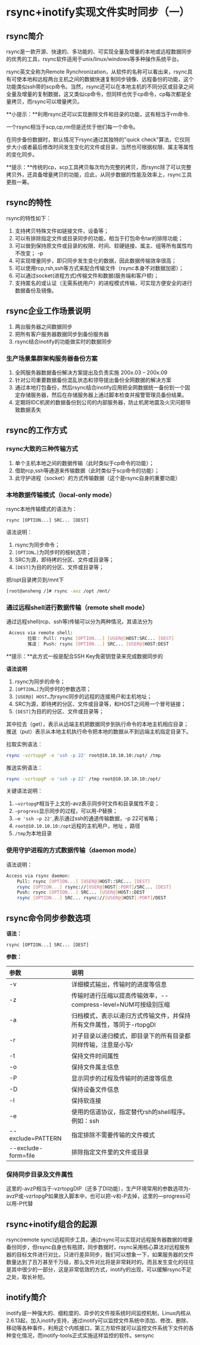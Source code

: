 # rsync+inotify实现文件实时同步（一）

## rsync简介

rsync是一款开源、快速的、多功能的、可实现全量及增量的本地或远程数据同步的优秀的工具，rsync软件适用于unix/linux/windows等多种操作系统平台。

rsync英文全称为Remote Rynchronization，从软件的名称可以看出来，rsync具有可使本地和远程两台主机之间的数据快速复制同步镜像、远程备份的功能，这个功能类似ssh带的scp命令。当然，rsync还可以在本地主机的不同分区或目录之间全量及增量的复制数据，这又类似cp命令，但同样也优于cp命令，cp每次都是全量拷贝，而rsync可以增量拷贝。

**小提示：**利用rsync还可以实现删除文件和目录的功能，这有相当于rm命令.

一个rsync相当于scp,cp,rm但是还优于他们每一个命令。

在同步备份数据时，默认情况下rsync通过其独特的"quick check"算法，它仅同步大小或者最后修改时间发生变化的文件或目录，当然也可根据权限、属主等属性的变化同步。

**提示：**传统的cp，scp工具拷贝每次均为完整的拷贝，而rsync除了可以完整拷贝外，还具备增量拷贝的功能，应此，从同步数据的性能及效率上，rsync工具更胜一筹。

## rsync的特性

rsync的特性如下：

1. 支持拷贝特殊文件如链接文件，设备等；
2. 可以有排除指定文件或目录同步的功能，相当于打包命令tar的排除功能；
3. 可以做到保持原文件或目录的权限、时间、软硬链接、属主、组等所有属性均不改变； -p
4. 可实现增量同步，即只同步发生变化的数据，因此数据传输效率很高；
5. 可以使用rcp,rsh,ssh等方式来配合传输文件（rsync本身不对数据加密）；
6. 可以通过socket(进程方式)传输文件和数据(服务端和客户顿)；
7. 支持匿名的或认证（无需系统用户）的进程模式传输，可实现方便安全的进行数据备份及镜像。

## rsync企业工作场景说明

1. 两台服务器之间数据同步
2. 把所有客户服务器数据同步到备份服务器
3. rsync结合inotify的功能做实时的数据同步

### 生产场景集群架构服务器备份方案

1. 全网服务器数据备份解决方案提出及负责实施 200x.03 – 200x.09
2. 针对公司重要数据备份混乱状态和领导提出备份全网数据的解决方案
3. 通过本地打包备份，然后rsync结合inotify应用把全网数据统一备份到一个固定存储服务器，然后在存储服务器上通过脚本检查并报警管理员备份结果。
4. 定期将IDC机房的数据备份到公司的内部服务器，防止机房地震及火灾问题导致数据丢失


## rsync的工作方式

### rsync大致的三种传输方式

1. 单个主机本地之间的数据传输（此时类似于cp命令的功能）；
2. 借助rcp,ssh等通道来传输数据（此时类似于scp命令的功能）；
3. 此守护进程（socket）的方式传输数据（这个是rsync自身的重要功能）

### 本地数据传输模式（local-only mode）

rsync本地传输模式的语法为：

    rsync [OPTION...] SRC... [DEST]

语法说明：

1. rsync为同步命令；
2. `[OPTION…]`为同步时的桉树选项；
3. SRC为源，即待拷的分区、文件或目录等；
4. `[DEST]`为目的的分区、文件或目录等；


把/opt目录拷贝到/mnt下

```bash
[root@ansheng /]# rsync -avz /opt /mnt/
```

### 通过远程shell进行数据传输（remote shell mode）

通过远程shell(rcp、ssh等)传输可以分为两种情况，其语法分为

```bash
 Access via remote shell:
        拉取： Pull: rsync [OPTION...] [USER@]HOST:SRC... [DEST]
        推送： Push: rsync [OPTION...] SRC... [USER@]HOST:DEST
```

**提示：**此方式一般是配合SSH Key免密钥登录来完成数据同步的

**语法说明**

1. rsync为同步的命令；
2. `[OPTION…]`为同步时的参数选项；
3. `[USER@] HOST…`为rsync同步的远程的连接用户和主机地址；
4. SRC为源，即待拷的分区、文件或目录等，和HOST之间用一个冒号链接；
5. `[DEST]`为目的的分区、文件或目录等；

其中拉去（get），表示从远端主机把数据同步到执行命令的本地主机相应目录；推送（put）表示从本地主机执行命令把本地的数据从不到远端主机指定目录下。

拉取实例语法：

```bash
rsync -vzrtopgP -e 'ssh -p 22' root@10.10.10.10:/opt/ /tmp
```

推送实例语法：

```bash
rsync -vzrtopgP -e 'ssh -p 22' /tmp root@10.10.10.10:/opt/
```
关键语法说明：

1. `–vzrtopgP`相当于上文的-avz表示同步时文件和目录属性不变；
2. `–progress`显示同步的过程，可以用-P替换；
3. `–e 'ssh –p 22'`,表示通过ssh的通道传输数据，-p 22可省略；
4. `root@10.10.10.10:/opt`远程的主机用户，地址 ，路径
5. `/tmp`为本地目录

### 使用守护进程的方式数据传输（daemon mode）


语法说明：

```bash
Access via rsync daemon:
	Pull: rsync [OPTION...] [USER@]HOST::SRC... [DEST]
	rsync [OPTION...] rsync://[USER@]HOST[:PORT]/SRC... [DEST]
	Push: rsync [OPTION...] SRC... [USER@]HOST::DEST
	rsync [OPTION...] SRC... rsync://[USER@]HOST[:PORT]/DEST
```

## rsync命令同步参数选项

**语法：**

 `rsync [OPTION...] SRC... [DEST]`

**参数：**

|参数|说明|
|:--|:--|
|-v|详细模式输出，传输时的进度等信息|
|-z|传输时进行压缩以提高传输效率，--compress-level=NUM可按级别压缩|
|-a|归档模式，表示以递归方式传输文件，并保持所有文件属性，等同于-rtopgDl|
|-r|对子目录以递归模式，即目录下的所有目录都同样传输，注意是小写r|
|-t|保持文件时间属性|
|-o|保持文件属主信息|
|-P|显示同步的过程及传输时的进度等信息|
|-D|保持设备文件信息|
|-l|保持软连接|
|-e|使用的信道协议，指定替代rsh的shell程序。例如：ssh|
|--exclude=PATTERN|指定排除不需要传输的文件模式|
|--exclude-form=file|排除指定文件里的文件或目录|

### 保持同步目录及文件属性

这里的-avzP相当于-vzrtopgDIP（还多了DI功能），生产环境常用的参数选项为-avzP或-vzrtopgP如果放入脚本中，也可以把-v和-P去掉，这里的—progress可以用-P代替

## rsync+inotify组合的起源

rsync(remote sync)远程同步工具，通过rsync可以实现对远程服务器数据的增量备份同步，但rsync自身也有瓶颈，同步数据时，rsync采用核心算法对远程服务器的目标文件进行对比，只进行差异同步，我们可以想象一下，如果服务器的文件数量达到了百万甚至千万级，那么文件对比将是非常耗时的。而且发生变化的往往是其中很少的一部分，这是非常低效的方式，inotify的出现，可以缓解rsync不足之处，取长补短。

## inotify简介

inotify是一种强大的、细粒度的、异步的文件按系统时间监控机制，Linux内核从2.6.13起，加入inotify支持，通过inotify可以监控文件系统中添加、修改、删除、移动等各种事件，利用这个内核接口，第三方软件就可以监控文件系统下文件的各种变化情况，而inotify-tools正式实施这样监控的软件。sersync